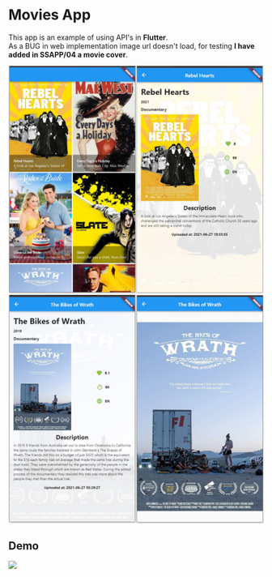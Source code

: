 # Movies App 

This app is an example of using API's in **Flutter**.  
As a BUG in web implementation image url doesn't load, for testing **I have added in SSAPP/04 a movie cover**.

![](/SSAPP/04/Imagine1.jpg)
![](/SSAPP/04/Imagine4.jpg)
## Demo 
![](/SSAPP/04/Media2.gif)
